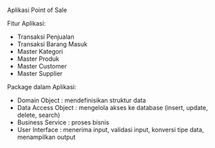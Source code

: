 Aplikasi Point of Sale

Fitur Aplikasi:

* Transaksi Penjualan
* Transaksi Barang Masuk
* Master Kategori
* Master Produk
* Master Customer
* Master Supplier

Package dalam Aplikasi:
* Domain Object : mendefinisikan struktur data
* Data Access Object : mengelola akses ke database (insert, update, delete, search)
* Business Service : proses bisnis
* User Interface : menerima input, validasi input, konversi tipe data, menampilkan output


